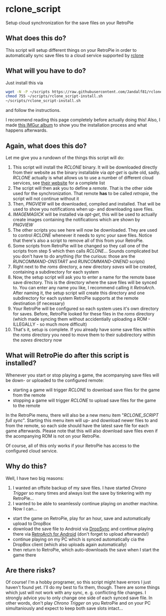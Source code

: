 # rclone_script

Setup cloud synchronization for the save files on your RetroPie

## What does this do?

This script will setup different things on your RetroPie in order to automatically sync save files to a cloud service supported by [rclone](https://rclone.org/)

## What will you have to do?

Just install this via
```bash
wget -N -P ~/scripts https://raw.githubusercontent.com/Jandalf81/rclone_script/master/rclone_script-install.sh
chmod 755 ~/scripts/rclone_script-install.sh
~/scripts/rclone_script-install.sh
```
and follow the instructions.

I recommend reading this page completely before actually doing this! Also, I made [this IMGur album](https://imgur.com/a/nOFxP5Y) to show you the installation process and what happens afterwards.

## Again, what does this do?

Let me give you a rundown of the things this script will do:

1. This script will install the _RCLONE_ binary. It will be downloaded directly from their website as the binary installable via _apt-get_ is quite old, sadly. _RCLONE_ actually is what allows us to use a number of different cloud services, see [their website](https://rclone.org/) for a complete list
2. The script will then ask you to define a _remote_. That is the other side used for the synchronization. That remote **has** to be called _retropie_, the script will not continue without it
3. Then, _PNGVIEW_ will be downloaded, compiled and installed. That will be used to show you notifications when up- and downloading save files.
4. _IMAGEMAGICK_ will be installed via _apt-get_, this will be used to actually create images containing the notifications which are shown by _PNGVIEW_
5. The other scripts you see here will now be downloaded. They are used to control _RCLONE_ whenever it needs to sync your save files. Notice that there's also a script to remove all of this from your RetroPie.
6. Some scripts from RetroPie will be changed so they call one of the scripts from step 5 which then calls _RCLONE_... Sounds complicated but you don't have to do anything (for the curious: those are the _RUNCOMMAND-ONSTART_ and _RUNCOMMAND-ONEND_ scripts)
7. Right next to the _roms_ directory, a new directory _saves_ will be created, containing a subdirectory for each system
8. Now, the setup script will ask you to enter a name for the remote base save directory. This is the directory where the save files will be synced to. You can enter any name you like, I recommend calling it _RetroArch_. After naming it, the setup script will create this directory and one subdirectory for each system RetroPie supports at the remote destination (if necessary)
9. Your RetroPie will be configured so each system uses it's own directory for saves. Before, RetroPie looked for these files in the _roms_ directory (which made syncing them without accidentially uploading a ROM - ILLEGALLY - so much more difficult)
10. That's it, setup is complete. If you already have some save files within the _roms_ directory you need to move them to their subdirectory within the _saves_ directory now

## What will RetroPie do after this script is installed?

Whenever you start or stop playing a game, the acompanying save files will be down- or uploaded to the configured remote:

* starting a game will trigger _RCLONE_ to download save files for the game from the remote
* stopping a game will trigger _RCLONE_ to upload save files for the game to the remote

In the RetroPie menu, there will also be a new menu item "_RCLONE_SCRIPT full sync_". Starting this menu item will up- and download newer files to and from the remote, so each side should have the latest save file for each game afterwards. Please note that this will also download save files even if the acompanying ROM is not on your RetroPie.

Of course, all of this only works if your RetroPie has access to the configured cloud service.

## Why do this?

Well, I have two big reasons:
1. I wanted an offsite backup of my save files. I have started _Chrono Trigger_ so many times and always lost the save by tinkering with my RetroPie...
2. I wanted to be able to seamlessly continue playing on another machine. Now I can...
* start the game on RetroPie, play for an hour, save and automatically upload to DropBox
* download the save file to Android via [DropSync](https://play.google.com/store/apps/details?id=com.ttxapps.dropsync&hl=de) and continue playing there via [RetroArch for Android](https://play.google.com/store/apps/details?id=com.retroarch) (don't forget to upload afterwards!)
* continue playing on my PC which is synced automatically cia the DropBox client (which also uploads again automatically)
* then return to RetroPie, which auto-downloads the save when I start the game there

## Are there risks?

Of course! I'm a hobby programer, so this script might have errors I just haven't found yet. I'll do my best to fix them, though.
There are some things which just will not work with any sync, e. g. conflicting file changes. I strongly advice you to only change one side of each synced save file. In other words, don't play _Chrono Trigger_ on you RetroPie and on your PC simultaniously and expect to keep both save slots intact...